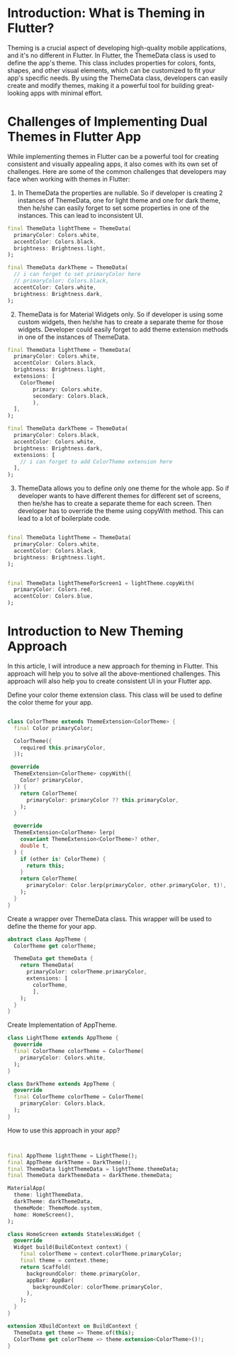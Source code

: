 <!-- # Title: Revolutionizing Theming in Flutter: A New Approach for Better UI Consistency

# Author: [Hashir Shoaib](https://twitter.com/hashirshoaeb)
# Site: https://hashirshoaeb.com
# Date: 2020-05-20 17:00:00
# Tags: flutter, dart, theming, ui, consistency, design, development, mobile, app, android, ios, cross-platform, crossplatform, cross platform, flutter development, flutter development company, flutter development services, flutter development agency, flutter development agency,

[Image](https://hashirshoaeb.com/assets/images/blog/revolutionizing-theming-in-flutter-a-new-approach-for-better-ui-consistency/cover.png) -->


# Introduction: What is Theming in Flutter?

Theming is a crucial aspect of developing high-quality mobile applications, and it's no different in Flutter. In Flutter, the ThemeData class is used to define the app's theme. This class includes properties for colors, fonts, shapes, and other visual elements, which can be customized to fit your app's specific needs. By using the ThemeData class, developers can easily create and modify themes, making it a powerful tool for building great-looking apps with minimal effort.

# Challenges of Implementing Dual Themes in Flutter App

While implementing themes in Flutter can be a powerful tool for creating consistent and visually appealing apps, it also comes with its own set of challenges. Here are some of the common challenges that developers may face when working with themes in Flutter:

1. In ThemeData the properties are nullable. So if developer is creating 2 instances of ThemeData, one for light theme and one for dark theme, then he/she can easily forget to set some properties in one of the instances. This can lead to inconsistent UI.

```dart
final ThemeData lightTheme = ThemeData(
  primaryColor: Colors.white,
  accentColor: Colors.black,
  brightness: Brightness.light,
);

final ThemeData darkTheme = ThemeData(
  // i can forget to set primaryColor here  
  // primaryColor: Colors.black,
  accentColor: Colors.white,
  brightness: Brightness.dark,
);
```


2. ThemeData is for Material Widgets only. So if developer is using some custom widgets, then he/she has to create a separate theme for those widgets. Developer could easily forget to add theme extension methods in one of the instances of ThemeData. 


```dart
final ThemeData lightTheme = ThemeData(
  primaryColor: Colors.white,
  accentColor: Colors.black,
  brightness: Brightness.light,
  extensions: [
    ColorTheme(
        primary: Colors.white,
        secondary: Colors.black,
        ),
  ],
);

final ThemeData darkTheme = ThemeData(
  primaryColor: Colors.black,
  accentColor: Colors.white,
  brightness: Brightness.dark,
  extensions: [
    // i can forget to add ColorTheme extension here  
  ],
);
```

3. ThemeData allows you to define only one theme for the whole app. So if developer wants to have different themes for different set of screens, then he/she has to create a separate theme for each screen. Then developer has to override the theme using copyWith method. This can lead to a lot of boilerplate code. 

```dart

final ThemeData lightTheme = ThemeData(
  primaryColor: Colors.white,
  accentColor: Colors.black,
  brightness: Brightness.light,
);


final ThemeData lightThemeForScreen1 = lightTheme.copyWith(
  primaryColor: Colors.red,
  accentColor: Colors.blue,
);

```

# Introduction to New Theming Approach

In this article, I will introduce a new approach for theming in Flutter. This approach will help you to solve all the above-mentioned challenges. This approach will also help you to create consistent UI in your Flutter app. 


Define your color theme extension class. This class will be used to define the color theme for your app. 

```dart

class ColorTheme extends ThemeExtension<ColorTheme> {
  final Color primaryColor;

  ColorTheme({
    required this.primaryColor,
  });

 @override
  ThemeExtension<ColorTheme> copyWith({
    Color? primaryColor,
  }) {
    return ColorTheme(
      primaryColor: primaryColor ?? this.primaryColor,
    );
  }

  @override
  ThemeExtension<ColorTheme> lerp(
    covariant ThemeExtension<ColorTheme>? other,
    double t,
  ) {
    if (other is! ColorTheme) {
      return this;
    }
    return ColorTheme(
      primaryColor: Color.lerp(primaryColor, other.primaryColor, t)!,
    );
  }
}

```

Create a wrapper over ThemeData class. This wrapper will be used to define the theme for your app. 

```dart
abstract class AppTheme {
  ColorTheme get colorTheme;

  ThemeData get themeData {
    return ThemeData(
      primaryColor: colorTheme.primaryColor,
      extensions: [
        colorTheme,
        ],
    );
  }
}

```

Create Implementation of AppTheme. 

```dart
class LightTheme extends AppTheme {
  @override
  final ColorTheme colorTheme = ColorTheme(
    primaryColor: Colors.white,
  );
}

class DarkTheme extends AppTheme {
  @override
  final ColorTheme colorTheme = ColorTheme(
    primaryColor: Colors.black,
  );
}

```

How to use this approach in your app? 


```dart


final AppTheme lightTheme = LightTheme();
final AppTheme darkTheme = DarkTheme();
final ThemeData lightThemeData = lightTheme.themeData;
final ThemeData darkThemeData = darkTheme.themeData;

MaterialApp(
  theme: lightThemeData,
  darkTheme: darkThemeData,
  themeMode: ThemeMode.system,
  home: HomeScreen(),
);

class HomeScreen extends StatelessWidget {
  @override
  Widget build(BuildContext context) {
    final colorTheme = context.colorTheme.primaryColor;
    final theme = context.theme;
    return Scaffold(
      backgroundColor: theme.primaryColor,
      appBar: AppBar(
        backgroundColor: colorTheme.primaryColor,
      ),
    );
  }
}

extension XBuildContext on BuildContext {
  ThemeData get theme => Theme.of(this);
  ColorTheme get colorTheme => theme.extension<ColorTheme>()!;
}


```
